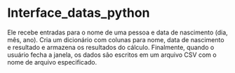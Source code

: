 # Interface_datas_python
Ele recebe entradas para o nome de uma pessoa e data de nascimento (dia, mês, ano). Cria um dicionário com colunas para nome, data de nascimento e resultado e armazena os resultados do cálculo. Finalmente, quando o usuário fecha a janela, os dados são escritos em um arquivo CSV com o nome de arquivo especificado.
